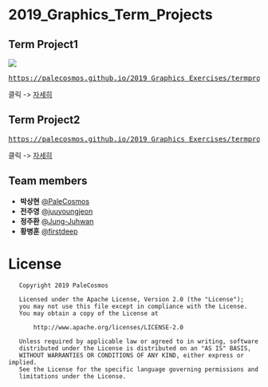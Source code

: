 # 2019_Graphics_Term_Projects

## Term Project1

![](project1/temp.gif)

<pre><a href="https://palecosmos.github.io/2019_Graphics_Exercises/termproject/project1/main.html">https://palecosmos.github.io/2019_Graphics_Exercises/termproject/project1/main.html</a></pre>
클릭 -> [자세히](https://github.com/PaleCosmos/2019_Graphics_Exercises/tree/master/termproject/project1)

## Term Project2

<pre><a href="https://palecosmos.github.io/2019_Graphics_Exercises/termproject/project2/Main.html">https://palecosmos.github.io/2019_Graphics_Exercises/termproject/project2/Main.html</a></pre>
클릭 -> [자세히](https://github.com/PaleCosmos/2019_Graphics_Exercises/tree/master/termproject/project2)

## Team members

* **박상현** [@PaleCosmos](https://github.com/PaleCosmos)</br>
* **전주영** [@juuyoungjeon](https://github.com/juuyoungjeon)</br>
* **정주환** [@Jung-Juhwan](https://github.com/Jung-Juhwan)</br>
* **황병훈** [@firstdeep](https://github.com/firstdeep)</br>

# License

```
   Copyright 2019 PaleCosmos

   Licensed under the Apache License, Version 2.0 (the "License");
   you may not use this file except in compliance with the License.
   You may obtain a copy of the License at

       http://www.apache.org/licenses/LICENSE-2.0

   Unless required by applicable law or agreed to in writing, software
   distributed under the License is distributed on an "AS IS" BASIS,
   WITHOUT WARRANTIES OR CONDITIONS OF ANY KIND, either express or implied.
   See the License for the specific language governing permissions and
   limitations under the License.
   ```
